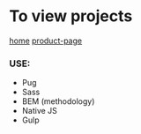 # To view projects

[home](https://hyubert.github.io/supler/index.html)
[product-page](https://hyubert.github.io/supler/product.html)

### USE:

- Pug
- Sass
- BEM (methodology)
- Native JS
- Gulp
